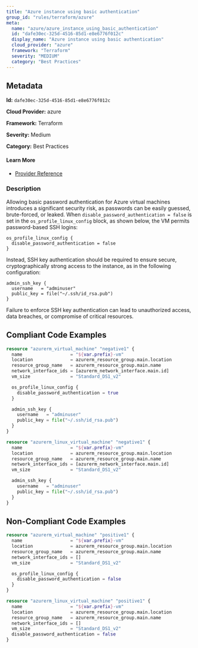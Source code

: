 ```yaml
---
title: "Azure instance using basic authentication"
group_id: "rules/terraform/azure"
meta:
  name: "azure/azure_instance_using_basic_authentication"
  id: "dafe30ec-325d-4516-85d1-e8e6776f012c"
  display_name: "Azure instance using basic authentication"
  cloud_provider: "azure"
  framework: "Terraform"
  severity: "MEDIUM"
  category: "Best Practices"
---
```

## Metadata

**Id:** `dafe30ec-325d-4516-85d1-e8e6776f012c`

**Cloud Provider:** azure

**Framework:** Terraform

**Severity:** Medium

**Category:** Best Practices

#### Learn More

 - [Provider Reference](https://registry.terraform.io/providers/hashicorp/azurerm/latest/docs/resources/linux_virtual_machine#admin_ssh_key)

### Description

 Allowing basic password authentication for Azure virtual machines introduces a significant security risk, as passwords can be easily guessed, brute-forced, or leaked. When `disable_password_authentication = false` is set in the `os_profile_linux_config` block, as shown below, the VM permits password-based SSH logins:

```
os_profile_linux_config {
  disable_password_authentication = false
}
```

Instead, SSH key authentication should be required to ensure secure, cryptographically strong access to the instance, as in the following configuration:

```
admin_ssh_key {
  username   = "adminuser"
  public_key = file("~/.ssh/id_rsa.pub")
}
```

Failure to enforce SSH key authentication can lead to unauthorized access, data breaches, or compromise of critical resources.


## Compliant Code Examples
```tf
resource "azurerm_virtual_machine" "negative1" {
  name                  = "${var.prefix}-vm"
  location              = azurerm_resource_group.main.location
  resource_group_name   = azurerm_resource_group.main.name
  network_interface_ids = [azurerm_network_interface.main.id]
  vm_size               = "Standard_DS1_v2"

  os_profile_linux_config {
    disable_password_authentication = true
  }

  admin_ssh_key {
    username   = "adminuser"
    public_key = file("~/.ssh/id_rsa.pub")
  }
}

```

```tf
resource "azurerm_linux_virtual_machine" "negative1" {
  name                  = "${var.prefix}-vm"
  location              = azurerm_resource_group.main.location
  resource_group_name   = azurerm_resource_group.main.name
  network_interface_ids = [azurerm_network_interface.main.id]
  vm_size               = "Standard_DS1_v2"

  admin_ssh_key {
    username   = "adminuser"
    public_key = file("~/.ssh/id_rsa.pub")
  }
}

```
## Non-Compliant Code Examples
```tf
resource "azurerm_virtual_machine" "positive1" {
  name                  = "${var.prefix}-vm"
  location              = azurerm_resource_group.main.location
  resource_group_name   = azurerm_resource_group.main.name
  network_interface_ids = []
  vm_size               = "Standard_DS1_v2"

  os_profile_linux_config {
    disable_password_authentication = false
  }
}

```

```tf
resource "azurerm_linux_virtual_machine" "positive1" {
  name                  = "${var.prefix}-vm"
  location              = azurerm_resource_group.main.location
  resource_group_name   = azurerm_resource_group.main.name
  network_interface_ids = []
  vm_size               = "Standard_DS1_v2"
  disable_password_authentication = false
}

```